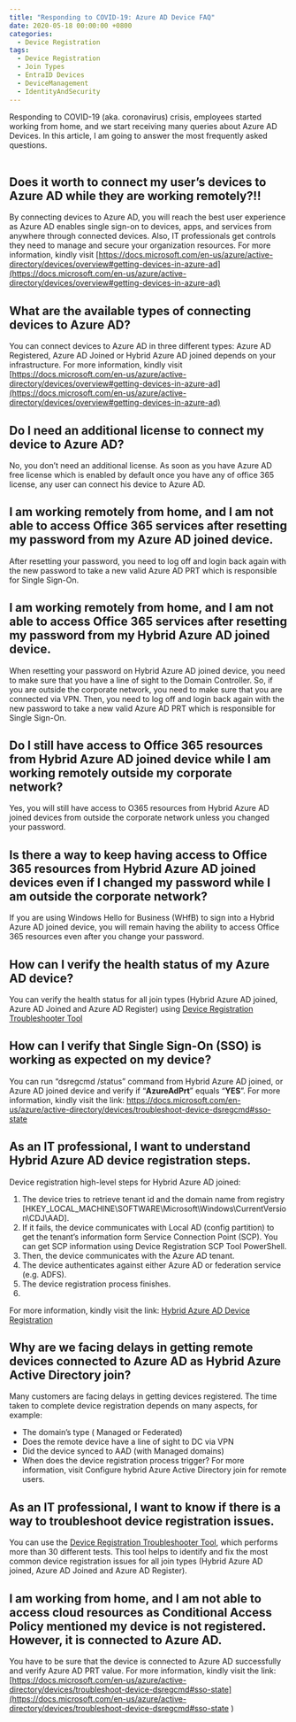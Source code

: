 ```yaml
---
title: "Responding to COVID-19: Azure AD Device FAQ"
date: 2020-05-18 00:00:00 +0800
categories:
  - Device Registration
tags:
  - Device Registration
  - Join Types
  - EntraID Devices
  - DeviceManagement
  - IdentityAndSecurity
---
```

Responding to COVID-19 (aka. coronavirus) crisis, employees started working from home, and we start receiving many queries about Azure AD Devices. In this article, I am going to answer the most frequently asked questions.
<br><br>
## Does it worth to connect my user’s devices to Azure AD while they are working remotely?!!<br>
By connecting devices to Azure AD, you will reach the best user experience as Azure AD enables single sign-on to devices, apps, and services from anywhere through connected devices. Also, IT professionals get controls they need to manage and secure your organization resources. For more information, kindly visit [https://docs.microsoft.com/en-us/azure/active-directory/devices/overview#getting-devices-in-azure-ad](https://docs.microsoft.com/en-us/azure/active-directory/devices/overview#getting-devices-in-azure-ad) <br>

## What are the available types of connecting devices to Azure AD? <br>
You can connect devices to Azure AD in three different types: Azure AD Registered, Azure AD Joined or Hybrid Azure AD joined depends on your infrastructure. For more information, kindly visit [https://docs.microsoft.com/en-us/azure/active-directory/devices/overview#getting-devices-in-azure-ad](https://docs.microsoft.com/en-us/azure/active-directory/devices/overview#getting-devices-in-azure-ad) <br>

## Do I need an additional license to connect my device to Azure AD? <br>
No, you don’t need an additional license. As soon as you have Azure AD free license which is enabled by default once you have any of office 365 license, any user can connect his device to Azure AD. <br>

## I am working remotely from home, and I am not able to access Office 365 services after resetting my password from my Azure AD joined device. <br>
After resetting your password, you need to log off and login back again with the new password to take a new valid Azure AD PRT which is responsible for Single Sign-On. <br>

## I am working remotely from home, and I am not able to access Office 365 services after resetting my password from my Hybrid Azure AD joined device. <br>
When resetting your password on Hybrid Azure AD joined device, you need to make sure that you have a line of sight to the Domain Controller. So, if you are outside the corporate network, you need to make sure that you are connected via VPN. Then, you need to log off and login back again with the new password to take a new valid Azure AD PRT which is responsible for Single Sign-On.<br>

## Do I still have access to Office 365 resources from Hybrid Azure AD joined device while I am working remotely outside my corporate network? <br>
Yes, you will still have access to O365 resources from Hybrid Azure AD joined devices from outside the corporate network unless you changed your password. <br>

## Is there a way to keep having access to Office 365 resources from Hybrid Azure AD joined devices even if I changed my password while I am outside the corporate network? <br>
If you are using Windows Hello for Business (WHfB) to sign into a Hybrid Azure AD joined device, you will remain having the ability to access Office 365 resources even after you change your password. <br>

## How can I verify the health status of my Azure AD device? <br>
You can verify the health status for all join types (Hybrid Azure AD joined, Azure AD Joined and Azure AD Register) using [Device Registration Troubleshooter Tool](https://aka.ms/DSRegTool)<br>

## How can I verify that Single Sign-On (SSO) is working as expected on my device?  
You can run “dsregcmd /status” command from Hybrid Azure AD joined, or Azure AD joined device and verify if “**AzureAdPrt**” equals “**YES**”. For more information, kindly visit the link: https://docs.microsoft.com/en-us/azure/active-directory/devices/troubleshoot-device-dsregcmd#sso-state <br>

## As an IT professional, I want to understand Hybrid Azure AD device registration steps. 
Device registration high-level steps for Hybrid Azure AD joined: 

1. The device tries to retrieve tenant id and the domain name from registry [HKEY_LOCAL_MACHINE\SOFTWARE\Microsoft\Windows\CurrentVersion\CDJ\AAD].
2. If it fails, the device communicates with Local AD (config partition) to get the tenant’s information form Service Connection Point (SCP). You can get SCP information using Device Registration SCP Tool PowerShell.
3. Then, the device communicates with the Azure AD tenant.
4. The device authenticates against either Azure AD or federation service (e.g. ADFS).
5. The device registration process finishes.
6. <br>
For more information, kindly visit the link: [Hybrid Azure AD Device Registration](/device%20registration/Hybrid-Azure-AD-Device-Registration/)<br>

## Why are we facing delays in getting remote devices connected to Azure AD as Hybrid Azure Active Directory join?
Many customers are facing delays in getting devices registered. The time taken to complete device registration depends on many aspects, for example:

- The domain’s type ( Managed or Federated)
- Does the remote device have a line of sight to DC via VPN
- Did the device synced to AAD (with Managed domains)
- When does the device registration process trigger?
For more information, visit Configure hybrid Azure Active Directory join for remote users. <br>

## As an IT professional, I want to know if there is a way to troubleshoot device registration issues. 
You can use the [Device Registration Troubleshooter Tool](https://aka.ms/DSRegTool), which performs more than 30 different tests. This tool helps to identify and fix the most common device registration issues for all join types (Hybrid Azure AD joined, Azure AD Joined and Azure AD Register). <br>

## I am working from home, and I am not able to access cloud resources as Conditional Access Policy mentioned my device is not registered. However, it is connected to Azure AD. 
You have to be sure that the device is connected to Azure AD successfully and verify Azure AD PRT value. For more information, kindly visit the link: [https://docs.microsoft.com/en-us/azure/active-directory/devices/troubleshoot-device-dsregcmd#sso-state](https://docs.microsoft.com/en-us/azure/active-directory/devices/troubleshoot-device-dsregcmd#sso-state )
